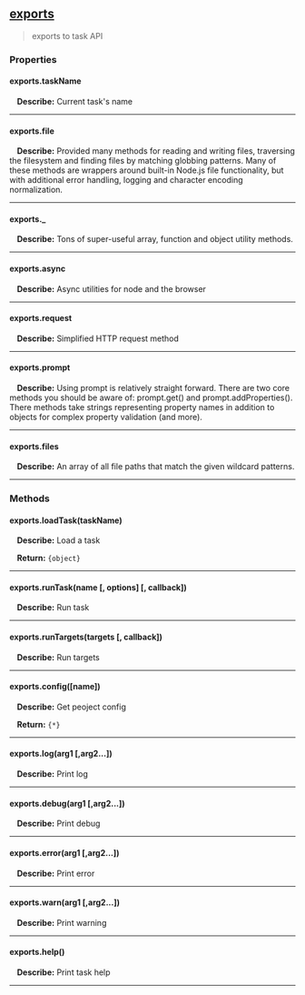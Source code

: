 ## <a href="#exports" name="exports">exports</a>
> exports to task API


### Properties

#### exports.taskName
<p> <b>&nbsp;&nbsp;&nbsp;&nbsp;Describe:</b> Current task's name</p>
<hr>

#### exports.file
<p> <b>&nbsp;&nbsp;&nbsp;&nbsp;Describe:</b> Provided many methods for reading and writing files, traversing the filesystem and finding files by matching globbing patterns. Many of these methods are wrappers around built-in Node.js file functionality, but with additional error handling, logging and character encoding normalization.</p>
<hr>

#### exports._
<p> <b>&nbsp;&nbsp;&nbsp;&nbsp;Describe:</b> Tons of super-useful array, function and object utility methods.</p>
<hr>

#### exports.async
<p> <b>&nbsp;&nbsp;&nbsp;&nbsp;Describe:</b> Async utilities for node and the browser</p>
<hr>

#### exports.request
<p> <b>&nbsp;&nbsp;&nbsp;&nbsp;Describe:</b> Simplified HTTP request method</p>
<hr>

#### exports.prompt
<p> <b>&nbsp;&nbsp;&nbsp;&nbsp;Describe:</b> Using prompt is relatively straight forward. There are two core methods you should be aware of: prompt.get() and prompt.addProperties(). There methods take strings representing property names in addition to objects for complex property validation (and more).</p>
<hr>

#### exports.files
<p> <b>&nbsp;&nbsp;&nbsp;&nbsp;Describe:</b> An array of all file paths that match the given wildcard patterns.</p>
<hr>




### Methods

#### exports.loadTask(taskName)
<p> <b>&nbsp;&nbsp;&nbsp;&nbsp;Describe:</b> Load a task</p>
<p> <b>&nbsp;&nbsp;&nbsp;&nbsp;Return:</b> <code>{object}</code></p>

<hr>

#### exports.runTask(name [, options] [, callback])
<p> <b>&nbsp;&nbsp;&nbsp;&nbsp;Describe:</b> Run task</p>


<hr>

#### exports.runTargets(targets [, callback])
<p> <b>&nbsp;&nbsp;&nbsp;&nbsp;Describe:</b> Run targets</p>


<hr>

#### exports.config([name])
<p> <b>&nbsp;&nbsp;&nbsp;&nbsp;Describe:</b> Get peoject config</p>
<p> <b>&nbsp;&nbsp;&nbsp;&nbsp;Return:</b> <code>{*}</code></p>

<hr>

#### exports.log(arg1 [,arg2...])
<p> <b>&nbsp;&nbsp;&nbsp;&nbsp;Describe:</b> Print log</p>


<hr>

#### exports.debug(arg1 [,arg2...])
<p> <b>&nbsp;&nbsp;&nbsp;&nbsp;Describe:</b> Print debug</p>


<hr>

#### exports.error(arg1 [,arg2...])
<p> <b>&nbsp;&nbsp;&nbsp;&nbsp;Describe:</b> Print error</p>


<hr>

#### exports.warn(arg1 [,arg2...])
<p> <b>&nbsp;&nbsp;&nbsp;&nbsp;Describe:</b> Print warning</p>


<hr>

#### exports.help()
<p> <b>&nbsp;&nbsp;&nbsp;&nbsp;Describe:</b> Print task help</p>


<hr>




